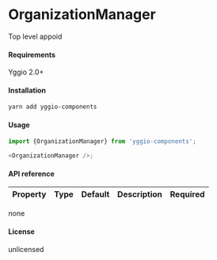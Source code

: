 # OrganizationManager

Top level appoid

#### Requirements
Yggio 2.0+

#### Installation
```sh
yarn add yggio-components
```

#### Usage

```javascript
import {OrganizationManager} from 'yggio-components';

<OrganizationManager />;
```

#### API reference
| Property | Type | Default | Description | Required |
| -------- | ------ | ------ | ------ | ------ |
none

#### License

unlicensed

